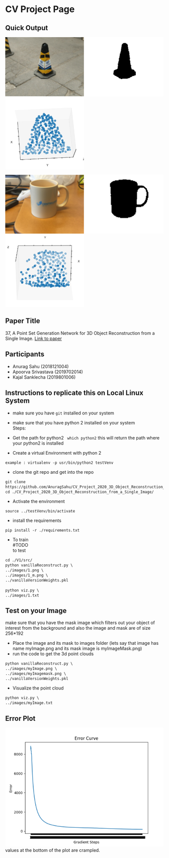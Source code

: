 # CV Project Page

## Quick Output
<img src = "./V1/images/2.png" width = "250"></img>
<img src = "./V1/images/2_m.png" width = "250"></img>
<img src = "./V1/output/2_pcl.png" width = "250"></img>


<img src = "./V1/images/3.png" width = "250"></img>
<img src = "./V1/images/3_m.png" width = "250"></img>
<img src = "./V1/output/3_pcl.png" width = "250"></img>

## Paper Title
37, A Point Set Generation Network for 3D Object Reconstruction from a Single Image.
<a href="https://arxiv.org/pdf/1612.00603.pdf"> Link to paper</a>

## Participants
- Anurag Sahu (2018121004)
- Apoorva Srivastava (2019702014)
- Kajal Sanklecha (2019801006)

## Instructions to replicate this on Local Linux System
- make sure you have ```git``` installed on your system
- make sure that you have python 2 installed on your system <br>
Steps:
- Get the path for python2
``` which python2```
this will return the path where your python2 is installed

- Create a virtual Environment with python 2
``` virtualenv -p #path to python2
example : virtualenv -p usr/bin/python2 testVenv
```
- clone the git repo and get into the repo
```
git clone https://github.com/AnuragSahu/CV_Project_2020_3D_Object_Reconstruction_from_a_Single_Image.git
cd ./CV_Project_2020_3D_Object_Reconstruction_from_a_Single_Image/
```

- Activate the environment
```
source ../testVenv/bin/activate
```

- install the requirements
```
pip install -r ./requirements.txt
```

- To train<br>
#TODO<br>
to test<br>
```
cd ./V1/src/
python vanillaReconstruct.py \
../images/1.png \
../images/1_m.png \
../vanillaVersionWeights.pkl

python viz.py \
../images/1.txt
```

## Test on your Image
make sure that you have the mask image which filters out your object of interest from the background and also the image and mask are of size 256*192
- Place the image and its mask to images folder (lets say that image has name myImage.png and its mask image is myImageMask.png)
- run the code to get the 3d point clouds
```
python vanillaReconstruct.py \
../images/myImage.png \
../images/myImagemask.png \
../vanillaVersionWeights.pkl
```
- Visualize the point cloud
```
python viz.py \
../images/myImage.txt
```
## Error Plot
![Alt text](./V1/output/ErrorCurve.png "Error Plot")<br>
values at the bottom of the plot are crampled.<br>



